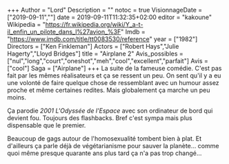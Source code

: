 +++
Author = "Lord"
Description = ""
notoc = true
VisionnageDate = ["2019-09-11",""]
date = 2019-09-11T11:32:35+02:00
editor = "kakoune"
Wikipedia = "https://fr.wikipedia.org/wiki/Y_a-t-il_enfin_un_pilote_dans_l%27avion_%3F"
Imdb = "https://www.imdb.com/title/tt0083530/reference"
year = ["1982"]
Directors = ["Ken Finkleman"]
Actors = ["Robert Hays","Julie Hagerty","Lloyd Bridges"]
title = "Airplane 2"
Avis_possibles = ["nul","long","court","oneshot","meh","cool","excellent","parfait"]
Avis = ["cool"] 
Saga = ["Airplane"]
+++
La suite de la fameuse comédie.
C'est pas fait par les mêmes réalisateurs et ça se ressent un peu.
On sent qu'il y a eu une volonté de faire quelque chose de ressemblant avec un humour assez proche et même certaines redites.
Mais globalement ça marche un peu moins.

Ça parodie *2001 L'Odyssée de l'Espace* avec son ordinateur de bord qui devient fou.
Toujours des flashbacks.
Bref c'est sympa mais plus dispensable que le premier.

Beaucoup de gags autour de l'homosexualité tombent bien à plat.
Et d'ailleurs ça parle déjà de végétarianisme pour sauver la planète… comme quoi même presque quarante ans plus tard ça n'a pas trop changé…
